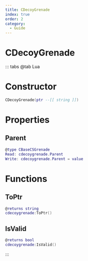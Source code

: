 ```yaml
---
title: CDecoyGrenade
index: true
order: 2
category:
  - Guide
---
```


# CDecoyGrenade

::: tabs
@tab Lua
# Constructor
```lua
CDecoyGrenade(ptr --[[ string ]])
```
# Properties
## Parent 
```lua
@type CBaseCSGrenade
Read: cdecoygrenade.Parent
Write: cdecoygrenade.Parent = value
```
# Functions
## ToPtr
```lua
@returns string
cdecoygrenade:ToPtr()
```
## IsValid
```lua
@returns bool
cdecoygrenade:IsValid()
```

:::